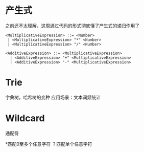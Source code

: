# 产生式

之前还不太理解，这周通过代码的形式彻底懂了产生式的递归作用了

```
<MultiplicativeExpression> ::= <Number>
 | <MultiplicativeExpression> "*" <Number>
 | <MultiplicativeExpression> "/" <Number>

<AdditiveExpression> ::= <MultiplicativeExpression>
  | <AdditiveExpression> "+" <MultiplicativeExpression>
  | <AdditiveExpression> "-" <MultiplicativeExpression>
```

# Trie 

字典树，哈希树的变种
应用场景：文本词频统计

# Wildcard

通配符

*匹配0至多个任意字符
？匹配单个任意字符

